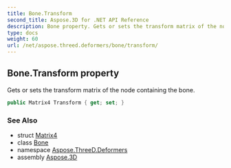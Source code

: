```yaml
---
title: Bone.Transform
second_title: Aspose.3D for .NET API Reference
description: Bone property. Gets or sets the transform matrix of the node containing the bone
type: docs
weight: 60
url: /net/aspose.threed.deformers/bone/transform/
---
```

## Bone.Transform property

Gets or sets the transform matrix of the node containing the bone.

```csharp
public Matrix4 Transform { get; set; }
```

### See Also

* struct [Matrix4](../../../aspose.threed.utilities/matrix4/)
* class [Bone](../)
* namespace [Aspose.ThreeD.Deformers](../../bone/)
* assembly [Aspose.3D](../../../)


